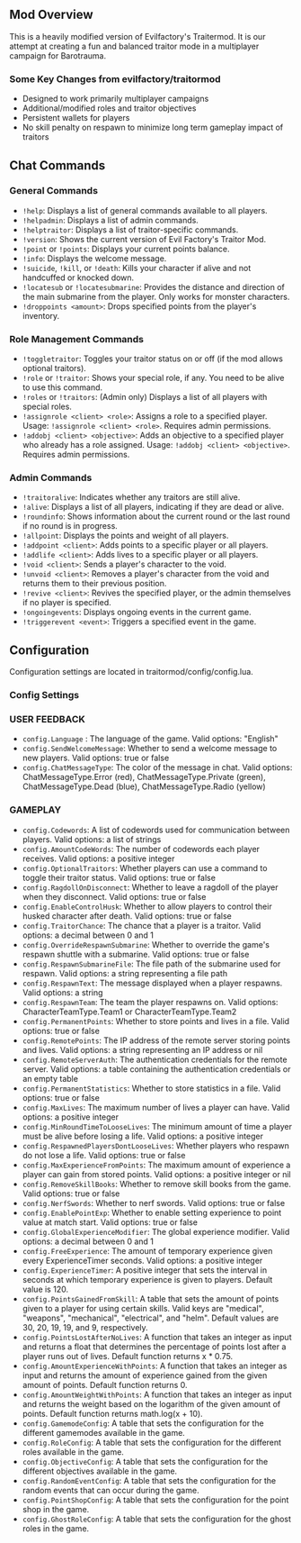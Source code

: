 ## Mod Overview
This is a heavily modified version of Evilfactory's Traitermod. It is our attempt at creating a fun and balanced traitor mode in a multiplayer campaign for Barotrauma.

### Some Key Changes from evilfactory/traitormod
- Designed to work primarily multiplayer campaigns
- Additional/modified roles and traitor objectives
- Persistent wallets for players
- No skill penalty on respawn to minimize long term gameplay impact of traitors

## Chat Commands

### General Commands
- `!help`: Displays a list of general commands available to all players.
- `!helpadmin`: Displays a list of admin commands.
- `!helptraitor`: Displays a list of traitor-specific commands.
- `!version`: Shows the current version of Evil Factory's Traitor Mod.
- `!point` or `!points`: Displays your current points balance.
- `!info`: Displays the welcome message.
- `!suicide`, `!kill`, or `!death`: Kills your character if alive and not handcuffed or knocked down.
- `!locatesub` or `!locatesubmarine`: Provides the distance and direction of the main submarine from the player. Only works for monster characters. 
- `!droppoints <amount>`: Drops specified points from the player's inventory.

### Role Management Commands
- `!toggletraitor`: Toggles your traitor status on or off (if the mod allows optional traitors).
- `!role` or `!traitor`: Shows your special role, if any. You need to be alive to use this command.
- `!roles` or `!traitors`: (Admin only) Displays a list of all players with special roles.
- `!assignrole <client> <role>`: Assigns a role to a specified player. Usage: `!assignrole <client> <role>`. Requires admin permissions.
- `!addobj <client> <objective>`: Adds an objective to a specified player who already has a role assigned. Usage: `!addobj <client> <objective>`. Requires admin permissions.

### Admin Commands
- `!traitoralive`: Indicates whether any traitors are still alive.
- `!alive`: Displays a list of all players, indicating if they are dead or alive.
- `!roundinfo`: Shows information about the current round or the last round if no round is in progress.
- `!allpoint`: Displays the points and weight of all players.
- `!addpoint <client>`: Adds points to a specific player or all players.
- `!addlife <client>`: Adds lives to a specific player or all players.
- `!void <client>`: Sends a player's character to the void.
- `!unvoid <client>`: Removes a player's character from the void and returns them to their previous position.
- `!revive <client>`: Revives the specified player, or the admin themselves if no player is specified.
- `!ongoingevents`: Displays ongoing events in the current game.
- `!triggerevent <event>`: Triggers a specified event in the game.



## Configuration
Configuration settings are located in traitormod/config/config.lua. 

### Config Settings
### USER FEEDBACK
- `config.Language` : The language of the game. Valid options: "English"
- `config.SendWelcomeMessage`: Whether to send a welcome message to new players. Valid options: true or false
- `config.ChatMessageType`: The color of the message in chat. Valid options: ChatMessageType.Error (red), ChatMessageType.Private (green), ChatMessageType.Dead (blue), ChatMessageType.Radio (yellow)

### GAMEPLAY
- `config.Codewords`: A list of codewords used for communication between players. Valid options: a list of strings
- `config.AmountCodeWords`: The number of codewords each player receives. Valid options: a positive integer
- `config.OptionalTraitors`: Whether players can use a command to toggle their traitor status. Valid options: true or false
- `config.RagdollOnDisconnect`: Whether to leave a ragdoll of the player when they disconnect. Valid options: true or false
- `config.EnableControlHusk`: Whether to allow players to control their husked character after death. Valid options: true or false
- `config.TraitorChance`: The chance that a player is a traitor. Valid options: a decimal between 0 and 1
- `config.OverrideRespawnSubmarine`: Whether to override the game's respawn shuttle with a submarine. Valid options: true or false
- `config.RespawnSubmarineFile`: The file path of the submarine used for respawn. Valid options: a string representing a file path
- `config.RespawnText`: The message displayed when a player respawns. Valid options: a string
- `config.RespawnTeam`: The team the player respawns on. Valid options: CharacterTeamType.Team1 or CharacterTeamType.Team2
- `config.PermanentPoints`: Whether to store points and lives in a file. Valid options: true or false
- `config.RemotePoints`: The IP address of the remote server storing points and lives. Valid options: a string representing an IP address or nil
- `config.RemoteServerAuth`: The authentication credentials for the remote server. Valid options: a table containing the authentication credentials or an empty table
- `config.PermanentStatistics`: Whether to store statistics in a file. Valid options: true or false
- `config.MaxLives`: The maximum number of lives a player can have. Valid options: a positive integer
- `config.MinRoundTimeToLooseLives`: The minimum amount of time a player must be alive before losing a life. Valid options: a positive integer
- `config.RespawnedPlayersDontLooseLives`: Whether players who respawn do not lose a life. Valid options: true or false
- `config.MaxExperienceFromPoints`: The maximum amount of experience a player can gain from stored points. Valid options: a positive integer or nil
- `config.RemoveSkillBooks`: Whether to remove skill books from the game. Valid options: true or false
- `config.NerfSwords`: Whether to nerf swords. Valid options: true or false
- `config.EnablePointExp`: Whether to enable setting experience to point value at match start. Valid options: true or false
- `config.GlobalExperienceModifier`: The global experience modifier. Valid options: a decimal between 0 and 1
- `config.FreeExperience`: The amount of temporary experience given every ExperienceTimer seconds. Valid options: a positive integer
- `config.ExperienceTimer`: A positive integer that sets the interval in seconds at which temporary experience is given to players. Default value is 120.
- `config.PointsGainedFromSkill`: A table that sets the amount of points given to a player for using certain skills. Valid keys are "medical", "weapons", "mechanical", "electrical", and "helm". Default values are 30, 20, 19, 19, and 9, respectively.
- `config.PointsLostAfterNoLives`: A function that takes an integer as input and returns a float that determines the percentage of points lost after a player runs out of lives. Default function returns x * 0.75.
- `config.AmountExperienceWithPoints`: A function that takes an integer as input and returns the amount of experience gained from the given amount of points. Default function returns 0.
- `config.AmountWeightWithPoints`: A function that takes an integer as input and returns the weight based on the logarithm of the given amount of points. Default function returns math.log(x + 10).
- `config.GamemodeConfig`: A table that sets the configuration for the different gamemodes available in the game.
- `config.RoleConfig`: A table that sets the configuration for the different roles available in the game.
- `config.ObjectiveConfig`: A table that sets the configuration for the different objectives available in the game.
- `config.RandomEventConfig`: A table that sets the configuration for the random events that can occur during the game.
- `config.PointShopConfig`: A table that sets the configuration for the point shop in the game.
- `config.GhostRoleConfig`: A table that sets the configuration for the ghost roles in the game. 
